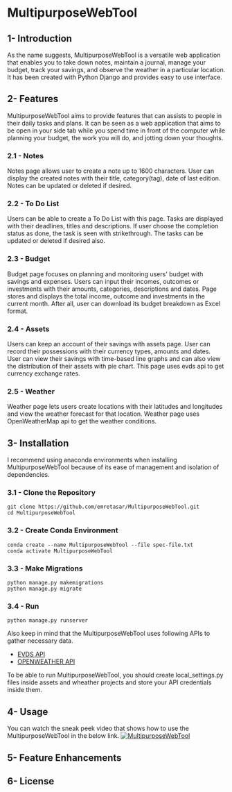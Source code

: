 # MultipurposeWebTool

## 1- Introduction

As the name suggests, MultipurposeWebTool is a versatile web application that enables you to take down notes, maintain a journal, manage your budget, track your savings, and observe the weather in a particular location. It has been created with Python Django and provides easy to use interface.

## 2- Features
MultipurposeWebTool aims to provide features that can assists to people in their daily tasks and plans. It can be seen as a web application that aims to be open in your side tab while you spend time in front of the computer while planning your budget, the work you will do, and jotting down your thoughts.

### 2.1 - Notes
Notes page allows user to create a note up to 1600 characters. User can display the created notes with their title, category(tag), date of last edition. Notes can be updated or deleted if desired. 

### 2.2 - To Do List
Users can be able to create a To Do List with this page. Tasks are displayed with their deadlines, titles and descriptions. If user choose the completion status as done, the task is seen with strikethrough. The tasks can be updated or deleted if desired also.  

### 2.3 - Budget
Budget page focuses on planning and monitoring users' budget with savings and expenses. Users can input their incomes, outcomes or investments with their amounts, categories, descriptions and dates. Page stores and displays the total income, outcome and investments in the current month. After all, user can download its budget breakdown as Excel format. 

### 2.4 - Assets
Users can keep an account of their savings with assets page. User can record their possessions with their currency types, amounts and dates. User can view their savings with time-based line graphs and can also view the distribution of their assets with pie chart. This page uses evds api to get currency exchange rates.

### 2.5 - Weather
Weather page lets users create locations with their latitudes and longitudes and view the weather forecast for that location. Weather page uses OpenWeatherMap api to get the weather conditions.

## 3- Installation
I recommend using anaconda environments when installing MultipurposeWebTool because of its ease of management and isolation of dependencies.

### 3.1 - Clone the Repository
```
git clone https://github.com/emretasar/MultipurposeWebTool.git
cd MultipurposeWebTool
```
### 3.2 - Create Conda Environment
```
conda create --name MultipurposeWebTool --file spec-file.txt
conda activate MultipurposeWebTool
```
### 3.3 - Make Migrations
```
python manage.py makemigrations
python manage.py migrate
```
### 3.4 - Run
```
python manage.py runserver
```

Also keep in mind that the MultipurposeWebTool uses following APIs to gather necessary data.
- [EVDS API](https://evds2.tcmb.gov.tr/index.php?)
- [OPENWEATHER API](https://openweathermap.org/)

To be able to run MultipurposeWebTool, you should create local_settings.py files inside assets and wheather projects and store your API credentials inside them.

## 4- Usage

You can watch the sneak peek video that shows how to use the MultipurposeWebTool in the below link. 
[![MultipurposeWebTool](https://img.youtube.com/vi/M3XKuE3eeSg/0.jpg)](https://www.youtube.com/watch?v=M3XKuE3eeSg)

## 5- Feature Enhancements
## 6- License







  



